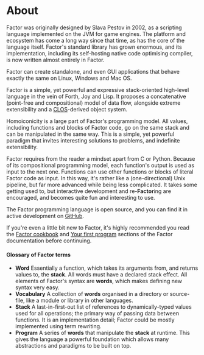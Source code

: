 # About

Factor was originally designed by Slava Pestov in 2002, as a scripting language implemented on the JVM for game engines. The platform and ecosystem has come a long way since that time, as has the core of the language itself. Factor's standard library has grown enormous, and its implementation, including its self-hosting native code optimising compiler, is now written almost entirely in Factor.

Factor can create standalone, and even GUI applications that behave exactly the same on Linux, Windows and Mac OS.

Factor is a simple, yet powerful and expressive stack-oriented high-level language in the vein of Forth, Joy and Lisp. It proposes a concatenative (point-free and compositional) model of data flow, alongside extreme extensibility and a [CLOS](http://enwp.org/Common_Lisp_Object_System)-derived object system.

Homoiconicity is a large part of Factor's programming model. All values, including functions and blocks of Factor code, go on the same stack and can be manipulated in the same way. This is a simple, yet powerful paradigm that invites interesting solutions to problems, and indefinite extensibility.

Factor requires from the reader a mindset apart from C or Python. Because of its compositional programming model, each function's output is used as input to the next one. Functions can use other functions or blocks of literal Factor code as input. In this way, it's rather like a (one-directional) Unix pipeline, but far more advanced while being less complicated. It takes some getting used to, but interactive development and re-**Factor**ing are encouraged, and becomes quite fun and interesting to use.

The Factor programming language is open source, and you can find it in active development on [GitHub](https://github.com/factor/factor).

If you're even a little bit new to Factor, it's highly recommended you read the [Factor cookbook](http://docs.factorcode.org/content/article-cookbook.html) and [Your first program](http://docs.factorcode.org/content/article-first-program.html) sections of the Factor documentation before continuing.

#### Glossary of Factor terms

* **Word** Essentially a function, which takes its arguments from, and returns values to, the **stack**. All words must have a declared stack effect. All elements of Factor's syntax are **words**, which makes defining new syntax very easy.
* **Vocabulary** A collection of **words** organised in a directory or source-file, like a module or library in other languages.
* **Stack** A last-in-first-out list of references to dynamically-typed values used for all operations; the primary way of passing data between functions. It is an implementation detail; Factor could be mostly implemented using term rewriting.
* **Program** A series of **words** that manipulate the **stack** at runtime. This gives the language a powerful foundation which allows many abstractions and paradigms to be built on top.